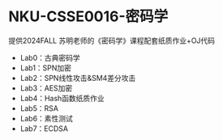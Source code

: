 # NKU-CSSE0016-密码学

提供2024FALL 苏明老师的《密码学》课程配套纸质作业+OJ代码

- Lab0：古典密码学
- Lab1：SPN加密
- Lab2：SPN线性攻击&SM4差分攻击
- Lab3：AES加密
- Lab4：Hash函数纸质作业
- Lab5：RSA
- Lab6：素性测试
- Lab7：ECDSA
